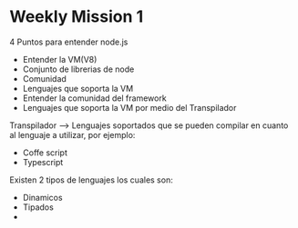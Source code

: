 # Weekly Mission 1
4 Puntos para entender node.js

- Entender la VM(V8)
- Conjunto de librerias de node
- Comunidad
- Lenguajes que soporta la VM
- Entender la comunidad del framework
- Lenguajes que soporta la VM por medio del Transpilador

Transpilador --> Lenguajes soportados que se pueden compilar en cuanto al lenguaje a utilizar, por ejemplo:
- Coffe script
- Typescript

Existen 2 tipos de lenguajes los cuales son:
- Dinamicos
- Tipados
-
